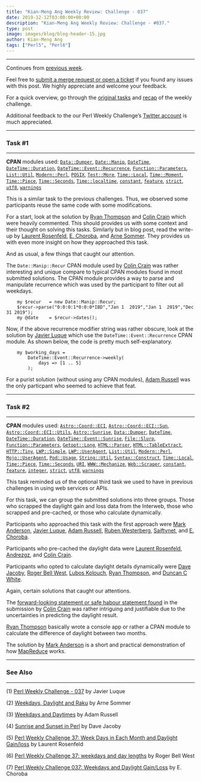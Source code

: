 ```yaml
---
title: "Kian-Meng Ang Weekly Review: Challenge - 037"
date: 2019-12-12T03:00:00+00:00
description: "Kian-Meng Ang Weekly Review: Challenge - #037."
type: post
image: images/blog/blog-header-15.jpg
author: Kian-Meng Ang
tags: ["Perl5", "Perl6"]
---
```

***
Continues from [previous week](/blog/review-challenge-037/).

Feel free to [submit a merge request or open a ticket](https://github.com/manwar/perlweeklychallenge) if you found any issues with this post. We highly appreciate and welcome your feedback.

For a quick overview, go through the [original tasks](/blog/perl-weekly-challenge-038/) and [recap](/blog/recap-challenge-038/) of the weekly challenge.

Additional feedback to the our Perl Weekly Challenge’s [Twitter account](https://twitter.com/perlwchallenge?lang=en) is much appreciated.

***
### Task #1
***

**CPAN** modules used: [`Data::Dumper`](https://metacpan.org/pod/Data::Dumper), [`Date::Manip`](https://metacpan.org/pod/Date::Manip), [`DateTime`](https://metacpan.org/pod/DateTime), [`DateTime::Duration`](https://metacpan.org/pod/DateTime::Duration), [`DateTime::Event::Recurrence`](https://metacpan.org/pod/DateTime::Event::Recurrence), [`Function::Parameters`](https://metacpan.org/pod/Function::Parameters), [`List::Util`](https://metacpan.org/pod/List::Util), [`Modern::Perl`](https://metacpan.org/pod/Modern::Perl), [`POSIX`](https://metacpan.org/pod/POSIX), [`Test::More`](https://metacpan.org/pod/Test::More), [`Time::Local`](https://metacpan.org/pod/Time::Local), [`Time::Moment`](https://metacpan.org/pod/Time::Moment), [`Time::Piece`](https://metacpan.org/pod/Time::Piece), [`Time::Seconds`](https://metacpan.org/pod/Time::Seconds), [`Time::localtime`](https://metacpan.org/pod/Time::localtime), [`constant`](https://metacpan.org/pod/constant), [`feature`](https://metacpan.org/pod/feature), [`strict`](https://metacpan.org/pod/strict), [`utf8`](https://metacpan.org/pod/utf8), [`warnings`](https://metacpan.org/pod/warnings)

This is a similar task to the previous challenges. Thus, we observed some participants reuse the same code with some modifications.

For a start, look at the solution by [Ryan Thompson](https://github.com/manwar/perlweeklychallenge-club/blob/master/challenge-037/ryan-thompson/perl5/ch-1.pl) and [Colin Crain](https://github.com/manwar/perlweeklychallenge-club/blob/master/challenge-037/colin-crain/perl5/ch-1.pl) which were heavily commented. This should provides us with some context and their thought on solving this tasks. Similarly but in blog post, read the write-up by [Laurent Rosenfeld](http://blogs.perl.org/users/laurent_r/2019/12/perl-weekly-challenge-37-week-days-in-each-month-and-daylight-gainloss.html), [E. Choroba](http://blogs.perl.org/users/e_choroba/2019/12/perl-weekly-challenge-037-weekdays-and-daylight-gainloss.html), and [Arne Sommer](https://raku-musings.com/weekdays-daylight.html). They provides us with even more insight on how they approached this task.

And as usual, a few things that caught our attention.

The `Date::Manip::Recur` CPAN module used by [Colin Crain](https://github.com/manwar/perlweeklychallenge-club/blob/master/challenge-037/colin-crain/perl5/ch-1.pl) was rather interesting and unique compare to typical CPAN modules found in most submitted solutions. The CPAN module provides a way to parse and manipulate recurrence which was used by the participant to filter out all weekdays.

```
    my $recur   = new Date::Manip::Recur;
    $recur->parse("0:0:0:1*0:0:0*IBD","Jan 1  2019","Jan 1  2019","Dec 31 2019");
    my @date    = $recur->dates();

```

Now, if the above recurrence modifier string was rather obscure, look at the solution by [Javier Luque](https://github.com/manwar/perlweeklychallenge-club/blob/master/challenge-037/javier-luque/perl5/ch-1.pl) which use the `DateTime::Event::Recurrence` CPAN module. As shown below, the code is pretty much self-explanatory.

```
    my $working_days =
        DateTime::Event::Recurrence->weekly(
            days => [1 .. 5]
        );
```

For a purist solution (without using any CPAN modules), [Adam Russell](https://github.com/manwar/perlweeklychallenge-club/blob/master/challenge-037/adam-russell/perl5/ch-1.pl) was the only particpant who seemed to achieve that feat.

***
### Task #2
***

**CPAN** modules used: [`Astro::Coord::ECI`](https://metacpan.org/pod/Astro::Coord::ECI), [`Astro::Coord::ECI::Sun`](https://metacpan.org/pod/Astro::Coord::ECI::Sun), [`Astro::Coord::ECI::Utils`](https://metacpan.org/pod/Astro::Coord::ECI::Utils), [`Astro::Sunrise`](https://metacpan.org/pod/Astro::Sunrise), [`Data::Dumper`](https://metacpan.org/pod/Data::Dumper), [`DateTime`](https://metacpan.org/pod/DateTime), [`DateTime::Duration`](https://metacpan.org/pod/DateTime::Duration), [`DateTime::Event::Sunrise`](https://metacpan.org/pod/DateTime::Event::Sunrise), [`File::Slurp`](https://metacpan.org/pod/File::Slurp), [`Function::Parameters`](https://metacpan.org/pod/Function::Parameters), [`Getopt::Long`](https://metacpan.org/pod/Getopt::Long), [`HTML::Parser`](https://metacpan.org/pod/HTML::Parser), [`HTML::TableExtract`](https://metacpan.org/pod/HTML::TableExtract), [`HTTP::Tiny`](https://metacpan.org/pod/HTTP::Tiny), [`LWP::Simple`](https://metacpan.org/pod/LWP::Simple), [`LWP::UserAgent`](https://metacpan.org/pod/LWP::UserAgent), [`List::Util`](https://metacpan.org/pod/List::Util), [`Modern::Perl`](https://metacpan.org/pod/Modern::Perl), [`Mojo::UserAgent`](https://metacpan.org/pod/Mojo::UserAgent), [`Pod::Usage`](https://metacpan.org/pod/Pod::Usage), [`String::Util`](https://metacpan.org/pod/String::Util), [`Syntax::Construct`](https://metacpan.org/pod/Syntax::Construct), [`Time::Local`](https://metacpan.org/pod/Time::Local), [`Time::Piece`](https://metacpan.org/pod/Time::Piece), [`Time::Seconds`](https://metacpan.org/pod/Time::Seconds), [`URI`](https://metacpan.org/pod/URI), [`WWW::Mechanize`](https://metacpan.org/pod/WWW::Mechanize), [`Web::Scraper`](https://metacpan.org/pod/Web::Scraper), [`constant`](https://metacpan.org/pod/constant), [`feature`](https://metacpan.org/pod/feature), [`integer`](https://metacpan.org/pod/integer), [`strict`](https://metacpan.org/pod/strict), [`utf8`](https://metacpan.org/pod/utf8), [`warnings`](https://metacpan.org/pod/warnings)

This task reminded us of the optional third task we used to have in previous challenges in using web services or APIs.

For this task, we can group the submitted solutions into three groups. Those who scrapped the daylight gain and loss data from the Interweb, those who scrapped and pre-cached, or those who calculate dynamically.

Participants who approached this task with the first approach were [Mark Anderson](https://github.com/manwar/perlweeklychallenge-club/blob/master/challenge-037/mark-anderson/perl5/ch-2.pl), [Javier Luque](https://github.com/manwar/perlweeklychallenge-club/blob/master/challenge-037/javier-luque/perl5/ch-2.pl), [Adam Russell](https://github.com/manwar/perlweeklychallenge-club/blob/master/challenge-037/adam-russell/perl5/ch-2.pl), [Ruben Westerberg](https://github.com/manwar/perlweeklychallenge-club/blob/master/challenge-037/ruben-westerberg/perl5/ch-2.pl), [Saiftynet](https://github.com/manwar/perlweeklychallenge-club/blob/master/challenge-037/saiftynet/perl5/ch-2.pl), and [E. Choroba](https://github.com/manwar/perlweeklychallenge-club/blob/master/challenge-037/e-choroba/perl5/ch-2.pl).

Participants who pre-cached the daylight data were [Laurent Rosenfeld](https://github.com/manwar/perlweeklychallenge-club/blob/master/challenge-037/laurent-rosenfeld/perl5/ch-2.pl), [Andrezgz](https://github.com/manwar/perlweeklychallenge-club/blob/master/challenge-037/andrezgz/perl5/ch-2.pl), and [Colin Crain](https://github.com/manwar/perlweeklychallenge-club/blob/master/challenge-037/colin-crain/perl5/ch-2.pl).

Participants who opted to calculate daylight details dynamically were [Dave Jacoby](https://github.com/manwar/perlweeklychallenge-club/blob/master/challenge-037/dave-jacoby/perl5/ch-2.pl), [Roger Bell West](https://github.com/manwar/perlweeklychallenge-club/blob/master/challenge-037/roger-bell-west/perl5/ch-2.pl), [Lubos Kolouch](https://github.com/manwar/perlweeklychallenge-club/blob/master/challenge-037/lubos-kolouch/perl5/ch-2.pl), [Ryan Thompson](https://github.com/manwar/perlweeklychallenge-club/blob/master/challenge-037/ryan-thompson/perl5/ch-2.pl), and [Duncan C White](https://github.com/manwar/perlweeklychallenge-club/blob/master/challenge-037/duncan-c-white/perl5/ch-2.pl).

Again, certain solutions that caught our attentions.

The [forward-looking statement or safe habour statement found](https://en.wikipedia.org/wiki/Forward-looking_statement) in the submission by [Colin Crain](https://github.com/manwar/perlweeklychallenge-club/blob/master/challenge-037/colin-crain/perl5/ch-2.pl) was rather intriguing and justifiable due to the uncertainties in predicting the daylight result.

[Ryan Thompson](https://github.com/manwar/perlweeklychallenge-club/blob/master/challenge-037/ryan-thompson/perl5/ch-2.pl) basically wrote a console app or rather a CPAN module to calculate the difference of daylight between two months.

The solution by [Mark Anderson](https://github.com/manwar/perlweeklychallenge-club/blob/master/challenge-037/mark-anderson/perl5/ch-2.pl) is a short and practical demonstration of how [MapReduce](https://en.wikipedia.org/wiki/MapReduce) works.

***
### See Also
***

(1) [Perl Weekly Challenge - 037](https://perlchallenges.wordpress.com/2019/12/02/perl-weekly-challenge-037/) by Javier Luque


(2) [Weekdays, Daylight and Raku](https://raku-musings.com/weekdays-daylight.html) by Arne Sommer


(3) [Weekdays and Daytimes](https://adamcrussell.livejournal.com/12735.html) by Adam Russell


(4) [Sunrise and Sunset in Perl](https://jacoby.github.io/2019/12/02/sunrise-and-sunset-in-perl.html) by Dave Jacoby


(5) [Perl Weekly Challenge 37: Week Days in Each Month and Daylight Gain/loss](http://blogs.perl.org/users/laurent_r/2019/12/perl-weekly-challenge-37-week-days-in-each-month-and-daylight-gainloss.html) by Laurent Rosenfeld


(6) [Perl Weekly Challenge 37: weekdays and day lengths](https://blog.firedrake.org/archive/2019/12/Perl_Weekly_Challenge_37__weekdays_and_day_lengths.html) by Roger Bell West


(7) [Perl Weekly Challenge 037: Weekdays and Daylight Gain/Loss](http://blogs.perl.org/users/e_choroba/2019/12/perl-weekly-challenge-037-weekdays-and-daylight-gainloss.html) by E. Choroba
